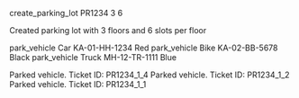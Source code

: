 create_parking_lot PR1234 3 6

Created parking lot with 3 floors and 6 slots per floor


park_vehicle Car KA-01-HH-1234 Red
park_vehicle Bike KA-02-BB-5678 Black
park_vehicle Truck MH-12-TR-1111 Blue


Parked vehicle. Ticket ID: PR1234_1_4
Parked vehicle. Ticket ID: PR1234_1_2
Parked vehicle. Ticket ID: PR1234_1_1


